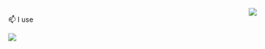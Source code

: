<img src="https://github-readme-stats.vercel.app/api?username=iocdacc" align="right" />


📫 I use 

<img src="https://img.shields.io/badge/react-%20-brightgreen?style=social&logo=react" align="left" />

